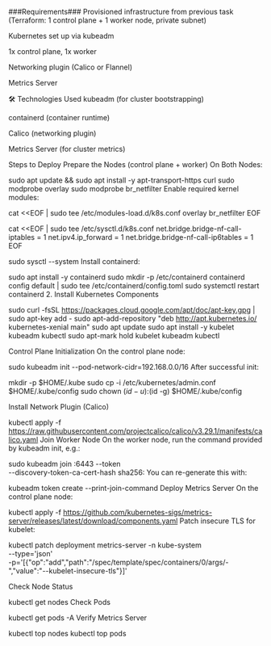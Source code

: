 
###Requirements###
Provisioned infrastructure from previous task (Terraform: 1 control plane + 1 worker node, private subnet)

Kubernetes set up via kubeadm

1x control plane, 1x worker

Networking plugin (Calico or Flannel)

Metrics Server

🛠️ Technologies Used
kubeadm (for cluster bootstrapping)

containerd (container runtime)

Calico (networking plugin)

Metrics Server (for cluster metrics)

 Steps to Deploy
 Prepare the Nodes (control plane + worker)
On Both Nodes:

sudo apt update && sudo apt install -y apt-transport-https curl
sudo modprobe overlay
sudo modprobe br_netfilter
Enable required kernel modules:

cat <<EOF | sudo tee /etc/modules-load.d/k8s.conf
overlay
br_netfilter
EOF

cat <<EOF | sudo tee /etc/sysctl.d/k8s.conf
net.bridge.bridge-nf-call-iptables  = 1
net.ipv4.ip_forward                 = 1
net.bridge.bridge-nf-call-ip6tables = 1
EOF

sudo sysctl --system
Install containerd:

sudo apt install -y containerd
sudo mkdir -p /etc/containerd
containerd config default | sudo tee /etc/containerd/config.toml
sudo systemctl restart containerd
2. Install Kubernetes Components

sudo curl -fsSL https://packages.cloud.google.com/apt/doc/apt-key.gpg | sudo apt-key add -
sudo apt-add-repository "deb http://apt.kubernetes.io/ kubernetes-xenial main"
sudo apt update
sudo apt install -y kubelet kubeadm kubectl
sudo apt-mark hold kubelet kubeadm kubectl

Control Plane Initialization
On the control plane node:


sudo kubeadm init --pod-network-cidr=192.168.0.0/16
After successful init:


mkdir -p $HOME/.kube
sudo cp -i /etc/kubernetes/admin.conf $HOME/.kube/config
sudo chown $(id -u):$(id -g) $HOME/.kube/config

Install Network Plugin (Calico)

kubectl apply -f https://raw.githubusercontent.com/projectcalico/calico/v3.29.1/manifests/calico.yaml
Join Worker Node
On the worker node, run the command provided by kubeadm init, e.g.:


sudo kubeadm join <control-plane-ip>:6443 --token <token> \
    --discovery-token-ca-cert-hash sha256:<hash>
You can re-generate this with:


kubeadm token create --print-join-command
Deploy Metrics Server
On the control plane node:


kubectl apply -f https://github.com/kubernetes-sigs/metrics-server/releases/latest/download/components.yaml
Patch insecure TLS for kubelet:


kubectl patch deployment metrics-server -n kube-system \
  --type='json' \
  -p='[{"op":"add","path":"/spec/template/spec/containers/0/args/-","value":"--kubelet-insecure-tls"}]'

Check Node Status

kubectl get nodes
Check Pods

kubectl get pods -A
Verify Metrics Server

kubectl top nodes
kubectl top pods